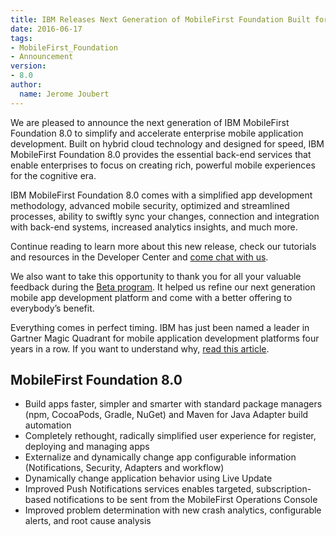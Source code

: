```yaml
---
title: IBM Releases Next Generation of MobileFirst Foundation Built for Hybrid Cloud
date: 2016-06-17
tags:
- MobileFirst_Foundation
- Announcement
version:
- 8.0
author:
  name: Jerome Joubert
---
```

We are pleased to announce the next generation of IBM MobileFirst Foundation 8.0 to simplify and accelerate enterprise mobile application development. Built on hybrid cloud technology and designed for speed, IBM MobileFirst Foundation 8.0 provides the essential back-end services that enable enterprises to focus on creating rich, powerful mobile experiences for the cognitive era.

IBM MobileFirst Foundation 8.0 comes with a simplified app development methodology, advanced mobile security, optimized and streamlined processes, ability to swiftly sync your changes, connection and integration with back-end systems, increased analytics insights, and much more.

Continue reading to learn more about this new release, check our tutorials and resources in the Developer Center and [come chat with us]({{site.baseurl}}/blog/2015/08/19/come-chat-with-us/).

We also want to take this opportunity to thank you for all your valuable feedback during the [Beta program]({{site.baseurl}}/beta/). It helped us refine our next generation mobile app development platform and come with a better offering to everybody’s benefit.

Everything comes in perfect timing. IBM has just been named a leader in Gartner Magic Quadrant for mobile application development platforms four years in a row. If you want to understand why, [read this article](http://mobilebusinessinsights.com/2016/06/ibm-named-a-leader-in-gartner-magic-quadrant-for-mobile-application-development-platforms-four-years-in-a-row/).

## MobileFirst Foundation 8.0

* Build apps faster, simpler and smarter with standard package managers (npm, CocoaPods, Gradle, NuGet) and Maven for Java Adapter build automation
* Completely rethought, radically simplified user experience for register, deploying and managing apps
* Externalize and dynamically change app configurable information (Notifications, Security, Adapters and workflow)
* Dynamically change application behavior using Live Update
* Improved Push Notifications services enables targeted, subscription-based notifications to be sent from the MobileFirst Operations Console
* Improved problem determination with new crash analytics, configurable alerts, and root cause analysis



